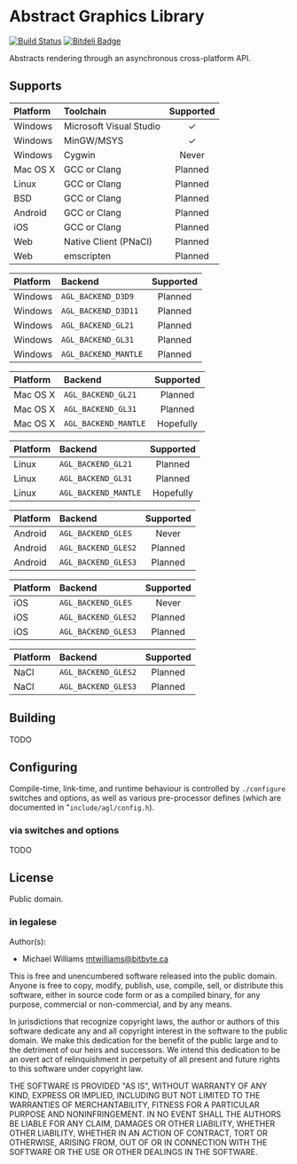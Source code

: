 # Abstract Graphics Library

[![Build Status](https://travis-ci.org/mtwilliams/agl.png?branch=master)](http://travis-ci.org/mtwilliams/agl)
[![Bitdeli Badge](https://d2weczhvl823v0.cloudfront.net/mtwilliams/agl/trend.png)](https://bitdeli.com/free "Bitdeli Badge")

Abstracts rendering through an asynchronous cross-platform API.

## Supports

| Platform  | Toolchain               | Supported             |
|:--------- |:----------------------- |:---------------------:|
| Windows   | Microsoft Visual Studio | <span>&#10003;</span> |
| Windows   | MinGW/MSYS              | <span>&#10003;</span> |
| Windows   | Cygwin                  |         Never         |
| Mac OS X  | GCC or Clang            |        Planned        |
| Linux     | GCC or Clang            |        Planned        |
| BSD       | GCC or Clang            |        Planned        |
| Android   | GCC or Clang            |        Planned        |
| iOS       | GCC or Clang            |        Planned        |
| Web       | Native Client (PNaCl)   |        Planned        |
| Web       | emscripten              |        Planned        |

| Platform  | Backend                 | Supported             |
|:--------- |:----------------------- |:---------------------:|
| Windows   | `AGL_BACKEND_D3D9`      |        Planned        |
| Windows   | `AGL_BACKEND_D3D11`     |        Planned        |
| Windows   | `AGL_BACKEND_GL21`      |        Planned        |
| Windows   | `AGL_BACKEND_GL31`      |        Planned        |
| Windows   | `AGL_BACKEND_MANTLE`    |        Planned        |

| Platform  | Backend                 | Supported             |
|:--------- |:----------------------- |:---------------------:|
| Mac OS X  | `AGL_BACKEND_GL21`      |        Planned        |
| Mac OS X  | `AGL_BACKEND_GL31`      |        Planned        |
| Mac OS X  | `AGL_BACKEND_MANTLE`    |       Hopefully       |

| Platform  | Backend                 | Supported             |
|:--------- |:----------------------- |:---------------------:|
| Linux     | `AGL_BACKEND_GL21`      |        Planned        |
| Linux     | `AGL_BACKEND_GL31`      |        Planned        |
| Linux     | `AGL_BACKEND_MANTLE`    |       Hopefully       |

| Platform  | Backend                 | Supported             |
|:--------- |:----------------------- |:---------------------:|
| Android   | `AGL_BACKEND_GLES`      |         Never         |
| Android   | `AGL_BACKEND_GLES2`     |        Planned        |
| Android   | `AGL_BACKEND_GLES3`     |        Planned        |

| Platform  | Backend                 | Supported             |
|:--------- |:----------------------- |:---------------------:|
| iOS       | `AGL_BACKEND_GLES`      |         Never         |
| iOS       | `AGL_BACKEND_GLES2`     |        Planned        |
| iOS       | `AGL_BACKEND_GLES3`     |        Planned        |

| Platform  | Backend                 | Supported             |
|:--------- |:----------------------- |:---------------------:|
| NaCl      | `AGL_BACKEND_GLES2`     |        Planned        |
| NaCl      | `AGL_BACKEND_GLES3`     |        Planned        |

## Building

TODO

## Configuring

Compile-time, link-time, and runtime behaviour is controlled by `./configure`
switches and options, as well as various pre-processor defines (which are
documented in "`include/agl/config.h`).

### via switches and options

TODO

## License

Public domain.

### in legalese

Author(s):

  * Michael Williams <mtwilliams@bitbyte.ca>

This is free and unencumbered software released into the public domain. Anyone
is free to copy, modify, publish, use, compile, sell, or distribute this
software, either in source code form or as a compiled binary, for any purpose,
commercial or non-commercial, and by any means.

In jurisdictions that recognize copyright laws, the author or authors of this
software dedicate any and all copyright interest in the software to the public
domain. We make this dedication for the benefit of the public large and to the
detriment of our heirs and successors. We intend this dedication to be an
overt act of relinquishment in perpetuity of all present and future rights to
this software under copyright law.

THE SOFTWARE IS PROVIDED "AS IS", WITHOUT WARRANTY OF ANY KIND, EXPRESS OR
IMPLIED, INCLUDING BUT NOT LIMITED TO THE WARRANTIES OF MERCHANTABILITY,
FITNESS FOR A PARTICULAR PURPOSE AND NONINFRINGEMENT. IN NO EVENT SHALL THE
AUTHORS BE LIABLE FOR ANY CLAIM, DAMAGES OR OTHER LIABILITY, WHETHER OTHER
LIABILITY, WHETHER IN AN ACTION OF CONTRACT, TORT OR OTHERWISE, ARISING FROM,
OUT OF OR IN CONNECTION WITH THE SOFTWARE OR THE USE OR OTHER DEALINGS IN THE
SOFTWARE.
